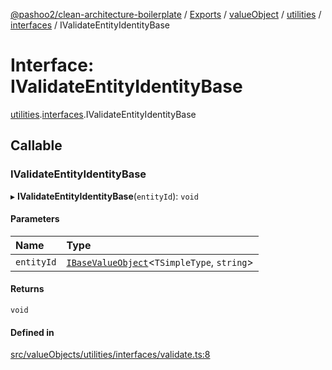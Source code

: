 [@pashoo2/clean-architecture-boilerplate](../README.md) / [Exports](../modules.md) / [valueObject](../modules/valueobject.md) / [utilities](../modules/valueobject.utilities.md) / [interfaces](../modules/valueobject.utilities.interfaces.md) / IValidateEntityIdentityBase

# Interface: IValidateEntityIdentityBase

[utilities](../modules/valueobject.utilities.md).[interfaces](../modules/valueobject.utilities.interfaces.md).IValidateEntityIdentityBase

## Callable

### IValidateEntityIdentityBase

▸ **IValidateEntityIdentityBase**(`entityId`): `void`

#### Parameters

| Name | Type |
| :------ | :------ |
| `entityId` | [`IBaseValueObject`](valueobject.interfaces.ibasevalueobject.md)<`TSimpleType`, `string`\> |

#### Returns

`void`

#### Defined in

[src/valueObjects/utilities/interfaces/validate.ts:8](https://github.com/pashoo2/clean-architecture-boilerplate/blob/5d0a725/src/valueObjects/utilities/interfaces/validate.ts#L8)
